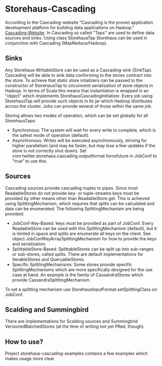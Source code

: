Storehaus-Cascading
===================
According to the Cascading-website "Cascading is the proven application development platform for building data applications on Hadoop." [Cascading-Website](http://www.cascading.org). In Cascading so called "Taps" are used to define data sources and sinks. Using class StorehausTap Storehaus can be used in conjunction with Cascading (MapReduce/Hadoop).

Sinks
-----
Any Storehaus-WritableStore can be used as a Cascading-sink (SinkTap). Cascading will be able to sink data conforming to the stores contract into the store. To achieve that static store intializers can be passed to the constructor of StorehausTap to circumvent serialization of store objects in Hadoop. In terms of Scala this means that instantiation is wrapped in an "object" which implements StorehausCascadingInitializer. Every job using StorehausTap will provide such objects in its jar which Hadoop distributes across the cluster. Jobs can provide several of those within the same job.

Storing allows two modes of operation, which can be set globally for all StorehausTaps:
  * Synchronous: The system will wait for every write to complete, which is the safest mode of operation (default). 
  * Asynchronous: Writes will be executed asynchronously, striving for higher parallelism (and may be faster, but may lose a few updates if the store is not correctly shut down). Set com.twitter.storehaus.cascading.outputformat.forcefuture in JobConf to "true" to use this.

Sources
-------
Cascading sources provide cascading-tuples to pipes. Since most ReadableStores do not provide key- or tuple-streams keys must be provided by other means other than ReadableStore.get. This is achieved using SplittingMechanism, which requires that splits can be calculated and data can be enumerated. The following SplittingMechanism are being provided:
  * JobConf-Key-Based: keys must be provided as part of JobConf. Every ReadableStore can be used with this SplittingMechanism (default), but it is limited in space and splits are enumerate all keys on the client. See object JobConfKeyArraySplittingMechanism for how to provide the keys and serialization.
  * SplittableStore-Based: SplittableStores can be split up into sub-ranges or sub-stores, called splits. There are default implementations for IterableStores and QueryableStores.
  * Specific SplittingMechanisms: Some stores provide specific SplittingMechanisms which are more specifically designed for the use case at hand. An example is the family of CassandraStores which provide CassandraSplittingMechanism.

To set a splitting mechanism use StorehausInputFormat.setSplittingClass on JobConf.





Scalding and Summingbird
------------------------
There are implementations for Scalding sources and Summingbrid VersionedBatchedStores (at the time of writing not yet PRed, though). 

How to use?
-----------
Project storehaus-cascading-examples contains a few examples which makes usage more clear. 



